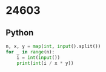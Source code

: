 # 24603

## Python

```python
n, x, y = map(int, input().split())
for _ in range(n):
    i = int(input())
    print(int(i / x * y))
```
